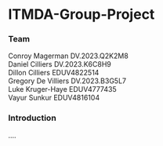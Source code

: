 # ITMDA-Group-Project

### Team  

Conroy Magerman DV.2023.Q2K2M8    
Daniel Cilliers DV.2023.K6C8H9  
Dillon Cilliers EDUV4822514  
Gregory De Villiers DV.2023.B3G5L7   
Luke Kruger-Haye EDUV4777435   
Vayur Sunkur EDUV4816104   

### Introduction  

....  
